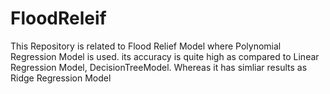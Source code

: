 # FloodReleif
This Repository is related to Flood Relief Model where Polynomial Regression Model is used. its accuracy is quite high as compared to Linear Regression Model, DecisionTreeModel. Whereas it has simliar results as Ridge Regression Model  
